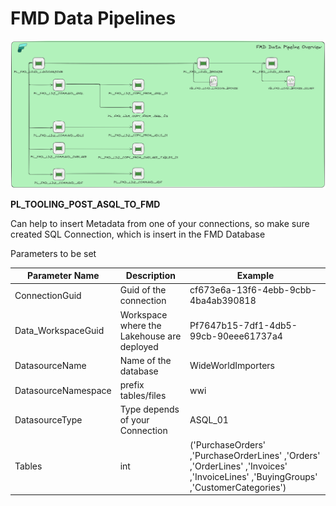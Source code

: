 # FMD Data Pipelines

![FMD Process Overview](/Images/FMD_PROCESS_OVERVIEW.png)



**PL_TOOLING_POST_ASQL_TO_FMD**

Can help to insert Metadata from one of your connections, so make sure created SQL Connection, which is insert in the FMD Database

Parameters to be set

| Parameter Name         | Description         | Example                        | 
|---------------------|--------------------|------------------------------------|
| ConnectionGuid        | Guid of the connection                | cf673e6a-13f6-4ebb-9cbb-4ba4ab390818       |  
| Data_WorkspaceGuid        | Workspace where the Lakehouse are deployed              | Pf7647b15-7df1-4db5-99cb-90eee61737a4        |  
| DatasourceName        | Name of the database                | WideWorldImporters        |  
| DatasourceNamespace        | prefix tables/files                | wwi       |  
| DatasourceType        | Type depends of your Connection                | ASQL_01        |  
| Tables        | int                | ('PurchaseOrders' ,'PurchaseOrderLines' ,'Orders' ,'OrderLines' ,'Invoices' ,'InvoiceLines' ,'BuyingGroups' ,'CustomerCategories')        |  
